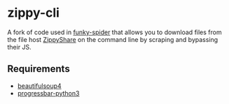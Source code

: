 zippy-cli
=========

A fork of code used in [funky-spider](https://github.com/rolandshoemaker/funky-spider) that allows you to download files from the file host [ZippyShare](www.zippyshare.com/) on the command line by scraping and bypassing their JS.

Requirements
------------

* [beautifulsoup4](http://www.crummy.com/software/BeautifulSoup/)
* [progressbar-python3](https://github.com/coagulant/progressbar-python3)

